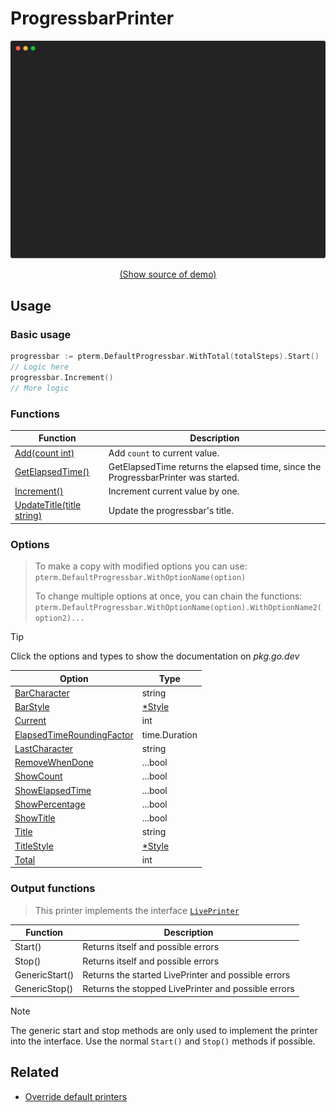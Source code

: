 # ProgressbarPrinter

<!-- 
Replace all of the following strings with the current printer.
     progressbar Progressbar ProgressbarPrinter DefaultProgressbar
-->

![ProgressbarPrinter Example](https://raw.githubusercontent.com/pterm/pterm/master/_examples/progressbar/animation.svg)

<p align="center"><a href="https://github.com/pterm/pterm/blob/master/_examples/progressbar/main.go" target="_blank">(Show source of demo)</a></p>


## Usage

### Basic usage

```go
progressbar := pterm.DefaultProgressbar.WithTotal(totalSteps).Start()
// Logic here
progressbar.Increment()
// More logic
```

### Functions

|Function|Description|
|--------|-----------|
|[Add(count int)](https://pkg.go.dev/github.com/pterm/pterm#TemplatePrinter.Add)|Add `count` to current value.|
|[GetElapsedTime()](https://pkg.go.dev/github.com/pterm/pterm#TemplatePrinter.GetElapsedTime)|GetElapsedTime returns the elapsed time, since the ProgressbarPrinter was started.|
|[Increment()](https://pkg.go.dev/github.com/pterm/pterm#TemplatePrinter.Increment)|Increment current value by one.|
|[UpdateTitle(title string)](https://pkg.go.dev/github.com/pterm/pterm#TemplatePrinter.UpdateTitle)|Update the progressbar's title.|

### Options

> To make a copy with modified options you can use:
> `pterm.DefaultProgressbar.WithOptionName(option)`
>
> To change multiple options at once, you can chain the functions:
> `pterm.DefaultProgressbar.WithOptionName(option).WithOptionName2(option2)...`

> [!TIP]
> Click the options and types to show the documentation on _pkg.go.dev_

|Option|Type|
|------|----|
|[BarCharacter](https://pkg.go.dev/github.com/pterm/pterm#ProgressbarPrinter.WithBarCharacter)|string|
|[BarStyle](https://pkg.go.dev/github.com/pterm/pterm#ProgressbarPrinter.WithBarStyle)|[*Style](https://pkg.go.dev/github.com/pterm/pterm#Style)|
|[Current](https://pkg.go.dev/github.com/pterm/pterm#ProgressbarPrinter.WithCurrent)|int|
|[ElapsedTimeRoundingFactor](https://pkg.go.dev/github.com/pterm/pterm#ProgressbarPrinter.WithElapsedTimeRoundingFactor)|time.Duration|
|[LastCharacter](https://pkg.go.dev/github.com/pterm/pterm#ProgressbarPrinter.WithLastCharacter)|string|
|[RemoveWhenDone](https://pkg.go.dev/github.com/pterm/pterm#ProgressbarPrinter.WithRemoveWhenDone)|...bool|
|[ShowCount](https://pkg.go.dev/github.com/pterm/pterm#ProgressbarPrinter.WithShowCount)|...bool|
|[ShowElapsedTime](https://pkg.go.dev/github.com/pterm/pterm#ProgressbarPrinter.WithShowElapsedTime)|...bool|
|[ShowPercentage](https://pkg.go.dev/github.com/pterm/pterm#ProgressbarPrinter.WithShowPercentage)|...bool|
|[ShowTitle](https://pkg.go.dev/github.com/pterm/pterm#ProgressbarPrinter.WithShowTitle)|...bool|
|[Title](https://pkg.go.dev/github.com/pterm/pterm#ProgressbarPrinter.WithTitle)|string|
|[TitleStyle](https://pkg.go.dev/github.com/pterm/pterm#ProgressbarPrinter.WithTitleStyle)|[*Style](https://pkg.go.dev/github.com/pterm/pterm#Style)|
|[Total](https://pkg.go.dev/github.com/pterm/pterm#ProgressbarPrinter.WithTotal)|int|

### Output functions

> This printer implements the interface [`LivePrinter`](https://github.com/pterm/pterm/blob/master/interface_live_printer.go)

|Function|Description|
|------|---------|
|Start()|Returns itself and possible errors|
|Stop()|Returns itself and possible errors|
|GenericStart()|Returns the started LivePrinter and possible errors|
|GenericStop()|Returns the stopped LivePrinter and possible errors|

> [!NOTE]
> The generic start and stop methods are only used to implement the printer into the interface.
> Use the normal `Start()` and `Stop()` methods if possible.

## Related
- [Override default printers](docs/customizing/override-default-printer.md)
